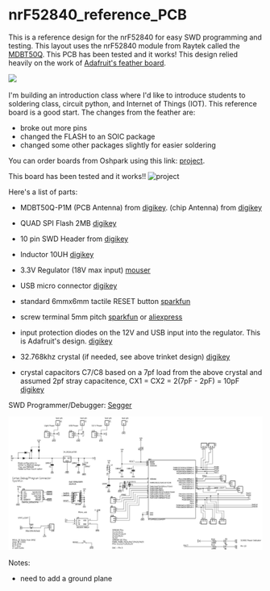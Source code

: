 # nrF52840_reference_PCB

This is a reference design for the nrF52840 for easy SWD programming and testing.  This layout uses the nrF52840 module from Raytek called the [MDBT50Q](http://www.raytac.com/upload/download_files/1bca545683ea4caf48e1ec796c09b9d9.pdf).
This PCB has been tested and it works!  This design relied heavily on the work of [Adafruit's feather board](https://www.adafruit.com/product/4062).


![](https://github.com/hydronics2/nrF52840_Reference_PCB/blob/master/front_view.png)

I'm building an introduction class where I'd like to introduce students to soldering class, circuit python, and Internet of Things (IOT).  This reference board is a good start. The changes from the feather are:
- broke out more pins
- changed the FLASH to an SOIC package
- changed some other packages slightly for easier soldering


You can order boards from Oshpark using this link: [project](https://oshpark.com/shared_projects/A5jKStz9).  

This board has been tested and it works!! ![project](https://github.com/hydronics2/nrF52840_Reference_PCB/blob/master/top_view.JPG)

Here's a list of parts:


- MDBT50Q-P1M (PCB Antenna) from [digikey](https://www.digikey.com/product-detail/en/seeed-technology-co-ltd/113990583/1597-1679-ND/9697026). 
(chip Antenna) from [digikey](https://www.digikey.com/product-detail/en/seeed-technology-co-ltd/113990584/1597-1680-ND/9697027)
- QUAD SPI Flash 2MB [digikey](https://www.digikey.com/product-detail/en/gigadevice-semiconductor-hk-limited/GD25Q16CTIGR/1970-1010-1-ND/9484760)
- 10 pin SWD Header from [digikey](https://www.digikey.com/product-detail/en/microchip-technology/ATSAMD21E15L-AFT/1611-ATSAMD21E15L-AFTCT-ND/6832779)
- 	Inductor 10UH  [digikey](https://www.digikey.com/product-detail/en/taiyo-yuden/LBR2012T100K/587-2045-1-ND/1788992)
- 3.3V Regulator (18V max input) [mouser](https://www.mouser.com/ProductDetail/511-LDL1117S50R)

- USB micro connector [digikey](https://www.digikey.com/product-detail/en/amphenol-icc-fci/10118194-0001LF/609-4618-1-ND/2785382)
- standard 6mmx6mm tactile RESET button [sparkfun](https://www.sparkfun.com/products/97)
- screw terminal 5mm pitch [sparkfun](https://www.sparkfun.com/products/8432) or [aliexpress](https://www.aliexpress.com/wholesale?catId=0&initiative_id=SB_20190221221755&SearchText=pcb+screw+terminal)
- input protection diodes on the 12V and USB input into the regulator. This is Adafruit's design. [digikey](https://www.digikey.com/product-detail/en/diodes-incorporated/B130-13-F/B130-FDICT-ND/815318)
- 32.768khz crystal (if needed, see above trinket design) [digikey](https://www.digikey.com/product-detail/en/epson/FC-135-32.7680KA-AG3/SER4086DKR-ND/6132726)
- crystal capacitors C7/C8 based on a 7pf load from the above crystal and assumed 2pf stray capacitence, CX1 = CX2 = 2(7pF - 2pF) = 10pF [digikey](https://www.digikey.com/product-detail/en/wurth-electronics-inc/885012006051/732-7793-1-ND/5454420)


SWD Programmer/Debugger: [Segger](https://www.digikey.com/product-detail/en/segger-microcontroller-systems/8.08.91-J-LINK-EDU-MINI/899-1061-ND/7387472)

![schematic](https://github.com/hydronics2/samd21_QFP_reference_PCB/blob/master/schematic.JPG)

Notes:
- need to add a ground plane

